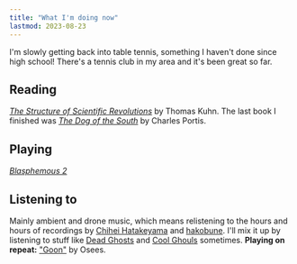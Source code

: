 ```yaml
---
title: "What I'm doing now"
lastmod: 2023-08-23
---
```


I'm slowly getting back into table tennis, something I haven't done since high school! There's a tennis club in my area and it's been great so far.

## Reading

_[The Structure of Scientific Revolutions](https://isbnsearch.org/isbn/0226458121)_ by Thomas Kuhn. The last book I finished was _[The Dog of the South](https://isbnsearch.org/isbn/9781585679317)_ by Charles Portis.

## Playing

_[Blasphemous 2](https://www.dekudeals.com/collection/th9ntfh4tb)_

## Listening to

Mainly ambient and drone music, which means relistening to the hours and hours of recordings by [Chihei Hatakeyama](https://chiheihatakeyama.bandcamp.com/) and [hakobune](https://hakobune.bandcamp.com/). I'll mix it up by listening to stuff like [Dead Ghosts](https://deadghosts.bandcamp.com/) and [Cool Ghouls](https://coolghouls420.bandcamp.com/music) sometimes. **Playing on repeat:** ["Goon"](https://www.youtube.com/watch?v=8xj8_Sva1XM) by Osees.
